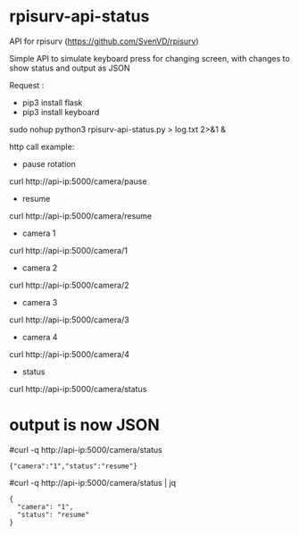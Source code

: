 # rpisurv-api-status
API for rpisurv (https://github.com/SvenVD/rpisurv)

Simple API to simulate keyboard press for changing screen, with changes to show status and output as JSON

Request :
* pip3 install flask
* pip3 install keyboard

sudo nohup python3 rpisurv-api-status.py > log.txt 2>&1 &

http call example:

* pause rotation

curl http://api-ip:5000/camera/pause 

* resume

curl http://api-ip:5000/camera/resume

* camera 1

curl http://api-ip:5000/camera/1

* camera 2

curl http://api-ip:5000/camera/2

* camera 3

curl http://api-ip:5000/camera/3

* camera 4

curl http://api-ip:5000/camera/4

* status

curl http://api-ip:5000/camera/status


# output is now JSON

#curl -q http://api-ip:5000/camera/status
```
{"camera":"1","status":"resume"}
```

#curl -q http://api-ip:5000/camera/status | jq
```
{
  "camera": "1",
  "status": "resume"
}
```


